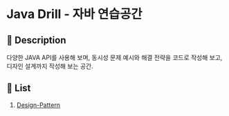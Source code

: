 # Java Drill - 자바 연습공간

## :book: Description

다양한 JAVA API를 사용해 보며, 동시성 문제 예시와 해결 전략을 코드로 작성해 보고, 디자인 설계까지 작성해 보는 공간.

## :pencil: List
1. [Design-Pattern](src/main/java/io/drill/java/design_pattern)